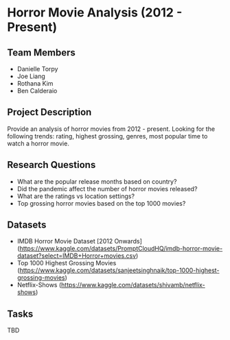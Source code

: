 # Horror Movie Analysis (2012 - Present)
## Team Members
* Danielle Torpy
* Joe Liang
* Rothana Kim
* Ben Calderaio

## Project Description
Provide an analysis of horror movies from 2012 - present.  Looking for the following trends: rating, highest grossing, genres, most popular time to watch a horror movie.

## Research Questions
* What are the popular release months based on country?
* Did the pandemic affect the number of horror movies released?
* What are the ratings vs location settings?
* Top grossing horror movies based on the top 1000 movies?

## Datasets
* IMDB Horror Movie Dataset [2012 Onwards]
(https://www.kaggle.com/datasets/PromptCloudHQ/imdb-horror-movie-dataset?select=IMDB+Horror+movies.csv)
* Top 1000 Highest Grossing Movies
(https://www.kaggle.com/datasets/sanjeetsinghnaik/top-1000-highest-grossing-movies)
* Netflix-Shows
(https://www.kaggle.com/datasets/shivamb/netflix-shows)

## Tasks
TBD